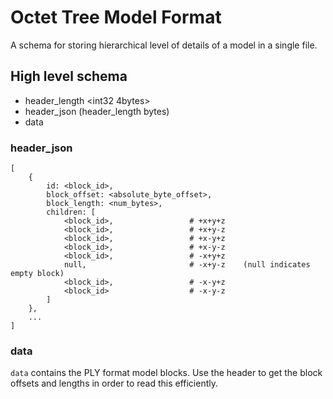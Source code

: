 Octet Tree Model Format
=======================
A schema for storing hierarchical level of details of a model in a single file.

## High level schema
- header_length <int32 4bytes>
- header_json (header_length bytes)
- data

### header_json
    [
        {
            id: <block_id>,
            block_offset: <absolute_byte_offset>,
            block_length: <num_bytes>,
            children: [
                <block_id>,                 # +x+y+z
                <block_id>,                 # +x+y-z
                <block_id>,                 # +x-y+z
                <block_id>,                 # +x-y-z
                <block_id>,                 # -x+y+z
                null,                       # -x+y-z    (null indicates empty block)
                <block_id>,                 # -x-y+z
                <block_id>                  # -x-y-z
            ]
        },
        ...
    ]

### data
`data` contains the PLY format model blocks. Use the header to get the block offsets and lengths in order to read this efficiently.